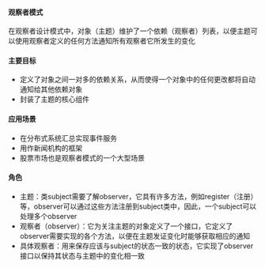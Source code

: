 #### 观察者模式

在观察者设计模式中，对象（主题）维护了一个依赖（观察者）列表，以便主题可以使用观察者定义的任何方法通知所有观察者它所发生的变化

#### 主要目标

* 定义了对象之间一对多的依赖关系，从而使得一个对象中的任何更改都将自动通知给其他依赖对象
* 封装了主题的核心组件

#### 应用场景

* 在分布式系统汇总实现事件服务
* 用作新闻机构的框架
* 股票市场也是观察者模式的一个大型场景

#### 角色

* 主题：类subject需要了解observer，它具有许多方法，例如register（注册）等，observer可以通过这些方法注册到subject类中，因此，一个subject可以处理多个observer
* 观察者（observer）：它为关注主题的对象定义了一个接口，它定义了observer需要实现的各个方法，以便在主题发证变化时能够获取相应的通知
* 具体观察者：用来保存应该与subject的状态一致的状态，它实现了observer接口以保持其状态与主题中的变化相一致